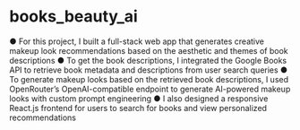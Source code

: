 # books_beauty_ai

● For this project, I built a full-stack web app that generates creative makeup look recommendations based on the aesthetic and 
themes of book descriptions 
● To get the book descriptions, I integrated the Google Books API to retrieve book metadata and descriptions from user search queries 
● To generate makeup looks based on the retrieved book descriptions, I used OpenRouterʼs OpenAI-compatible endpoint to generate AI-powered makeup looks with custom prompt 
engineering 
● I also designed a responsive React.js frontend for users to search for books and view personalized recommendations
